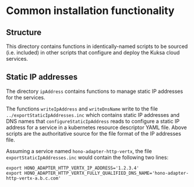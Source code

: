 <!--
******************************************************************************
Copyright (c) 2019 Bosch Software Innovations GmbH.
All rights reserved. This program and the accompanying materials
are made available under the terms of the Eclipse Public License v2.0
which accompanies this distribution, and is available at
https://www.eclipse.org/org/documents/epl-2.0/index.php
***************************************************************************** 
-->
# Common installation functionality

## Structure

This directory contains functions in identically-named scripts to be sourced (i.e. included)
in other scripts that configure and deploy the Kuksa cloud services.

## Static IP addresses
The directory `ipAddress` contains functions to manage static IP addresses for the services.

The functions `writeIpAddress` and `writeDnsName` write to the file `../exportStaticIpAddresses.inc` which contains static IP addresses and DNS names that `configureStaticIpAddress` reads to configure a static IP address for a service in a kubernetes resource descriptor YAML file. Above scripts are the authoritative source for the file format of the IP addresses file.

Assuming a service named `hono-adapter-http-vertx`, the file `exportStaticIpAddresses.inc` would contain the following two lines:  

	export HONO_ADAPTER_HTTP_VERTX_IP_ADDRESS='1.2.3.4'
	export HONO_ADAPTER_HTTP_VERTX_FULLY_QUALIFIED_DNS_NAME='hono-adapter-http-vertx-a.b.c.com'

